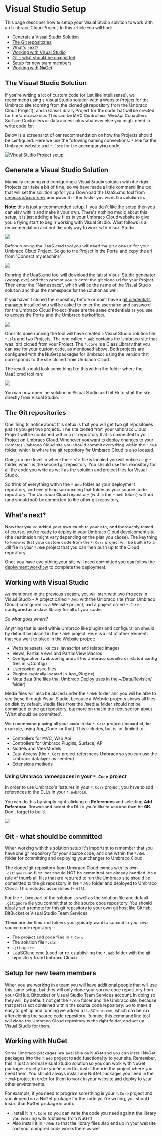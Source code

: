 # Visual Studio Setup

This page describes how to setup your Visual Studio solution to work with an Umbraco Cloud Project.
In this article you will find:

 - [Generate a Visual Studio Solution](#generate-a-visual-studio-solution)
 - [The Git repositories](#the-git-repositories)
 - [What's next?](#whats-next)
 - [Working with Visual Studio](#working-with-visual-studio)
 - [Git - what should be committed](#git---what-should-be-committed)
 - [Setup for new team members](#setup-for-new-team-members)
 - [Working with NuGet](#working-with-nuget)

## The Visual Studio Solution
If you're writing a lot of custom code (or just like Intellisense), we recommend using a Visual Studio solution with a Website Project for the Umbraco site (coming from the cloned git repository from the Umbraco Cloud Project), and a Class Library Project for the code that will be created for the Umbraco site. This can be MVC Controllers, WebApi Controllers, Surface Controllers or data access plus whatever else you might need to write code for.

Below is a screenshot of our recommendation on how the Projects should be configured. Here we use the following naming conventions: `*.Web` for the Umbraco website and `*.Core` for the accompanying code.

![Visual Studio Project setup](images/vs-project-setup.png)

## Generate a Visual Studio Solution
Manually creating and configuring a Visual Studio solution with the right Projects can take a bit of time, so we have made a little command line tool that will set the solution up for you.
Download the UaaS.cmd tool from [umbra.co/uaas-cmd](https://umbra.co/uaas-cmd) and place it in the folder you want the solution in.

**Note:** this is just a recommended setup. If you don't like the setup then you can play with it and make it your own. There's nothing magic about this setup, it is just adding a few files to your Umbraco Cloud website to give you a flying start to begin working with Visual Studio. What follows is a recommendation and not the only way to work with Visual Studio.

![](images/cmd-in-empty-folder.png)

Before running the UaaS.cmd tool you will need the git clone url for your Umbraco Cloud Project. So go to the Project in the Portal and copy the url from "Connect my machine".

![](images/connect-my-machine.png)

Running the UaaS.cmd tool will download the latest Visual Studio generator (waasp.exe) and then prompt you to enter the git clone url for your Project.
Then enter the "Namespace", which will be the name of the Visual Studio solution and thus the namespace for the solution as well.

If you haven't cloned the repository before or don't have a [git credentials manager](https://github.com/Microsoft/Git-Credential-Manager-for-Windows) installed you will be asked to enter the username and password for the Umbraco Cloud Project (these are the same credentials as you use to access the Portal and the Umbraco backoffice).

![](images/cmd-clone.png)

Once its done running the tool will have created a Visual Studio solution file `*.sln` and two Projects. The one called `*.Web` contains the Umbraco site that was (git) cloned from your Project. The `*.Core` is a Class Library that you can use for your custom code, as mentioned above.
Both projects are configured with the NuGet packages for Umbraco using the version that corresponds to the site cloned from Umbraco Cloud.

The result should look something like this within the folder where the UaaS.cmd tool ran:

![](images/generated-solution.png)  

You can now open the solution in Visual Studio and hit F5 to start the site directly from Visual Studio.

## The Git repositories
One thing to notice about this setup is that you will get two git repositories just as you get two projects. The site cloned from your Umbraco Cloud Project will be contained within a git repository that is connected to your Project on Umbraco Cloud. Whenever you want to deploy changes to your (remote) Umbraco Cloud site you should commit everything within the `*.Web` folder, which is where the git repository for Umbraco Cloud is also located.

Going up one level to where the `*.sln` file is located you will notice a `.git` folder, which is the second git repository. You should use this repository for all the code you write as well as the solution and project files for Visual Studio.

So think of everything within the `*.Web` folder as your deployment repository, and everything surrounding that folder as your source code repository. The Umbraco Cloud repository (within the `*.Web` folder) will not (and should not) be committed to the other git repository.

## What's next?
Now that you've added your own touch to your site, and thoroughly tested of course, you're ready to deploy to your Umbraco Cloud development site (the destination might vary depending on the plan you chose). 
The key thing to know is that your custom code from the `*.Core` project will be built into a .dll file in your `*.Web` project that you can then push up to the Cloud repository.

Once you have everything your site will need committed you can follow the [deployment workflow](../../Deployment/) to complete the deployment.

## Working with Visual Studio
As mentioned in the previous section, you will start with two Projects in Visual Studio - A project called `*.Web` with the Umbraco site (from Umbraco Cloud) configured as a Website project, and a project called `*.Core` configured as a class library for all of your code.

_So what goes where?_

Anything that is used within Umbraco like plugins and configuration should by default be placed in the `*.Web` project. Here is a list of other elements that you want to place in the Website project:

* Website assets like css, javascript and related images
* Views, Partial Views and Partial View Macros
* Configuration (web.config and all the Umbraco specific or related config files in ~/Config/)
* Usercontrol ascx-files
* Plugins (typically located in App_Plugins)
* Meta data (the files that Umbraco Deploy uses in the ~/Data/Revision/ folder)

Media files will also be placed under the `*.Web` folder and you will be able to see these through Visual Studio, because a Website projects shows all files on disk by default. Media files from the /media/ folder should not be committed to the git repository, but more on that in the next section about 'What should be committed'.

We recommend placing all your code in the `*.Core` project (instead of, for example, using App_Code for that). This includes, but is not limited to:

* Controllers for MVC, Web Api
* Controllers for Umbraco Plugins, Surface, API
* Models and ViewModels
* Data Access (the `*.Core` project references Umbraco so you can use the Umbraco datalayer as needed)
* Extensions methods

### Using Umbraco namespaces in your `*.Core` project
In order to use Umbraco's features in your `*.Core` project, you have to add references to the DLLs in your `*.Web/bin`.

You can do this by simply right-clicking on **References** and selecting **Add Reference**. Browse and select the DLLs you'd like to use and then hit **OK**. Don't forget to build.

![](images/references.gif)

## Git - what should be committed

When working with this solution setup it's important to remember that you have one git repository for your source code, and one within the `*.Web` folder for committing and deploying your changes to Umbraco Cloud.

The cloned git repository from Umbraco Cloud comes with its own `.gitignore` so files that should NOT be committed are already handled. As a rule of thumb all files that are required to run the Umbraco site should be committed to the git repository in the `*.Web` folder and deployed to Umbraco Cloud. This includes assemblies (`*.dll`). 

For the `*.Core` part of the solution as well as the solution file and default `.gitignore` file you commit that to the source code repository. You should ideally set a remote for this git repository to your own git host like GitHub, BitBucket or Visual Studio Team Services.

These are the files and folders you typically want to commit in your own source code repository:

* The project and code files in `*.Core`
* The solution file `*.sln`
* `.gitignore`
* UaaSClone.cmd (used for re-establishing the `*.Web` folder with the git repository from Umbraco Cloud)

## Setup for new team members

When you are working in a team you will have additional people that will use this same setup, but they will only clone your source code repository from your GitHub, Bitbucket or Visual Studio Team Services account. In doing so they will, by default, not get the `*.Web` folder and the Umbraco site, because that part is not contained within the source code repository. 
So to make it easy to get up and running we added a `UaaSClone.cmd`, which can be run after cloning the source code repository.
Running this command line tool will clone the Umbraco Cloud repository to the right folder, and set up Visual Studio for them.

## Working with NuGet

Some Umbraco packages are available on NuGet and you can install NuGet packages into the `*.Web` project to add functionality to your site. Remember, this is just a normal Visual Studio solution so you can work with NuGet packages exactly like you're used to, install them in the project where you need them. You should always install any NuGet packages you need in the `*.Web` project in order for them to work in your website and deploy to your other environments.

For example, if you need to program something in your `*.Core` project and you depend on a NuGet package for the code you're writing, you should install that NuGet package in both:

- Install it in `*.Core` so you can write the code you need against the library you working with (obtained from NuGet)
- Also install it in `*.Web` so that the library files also end up in your website and your compiled code works there as well
